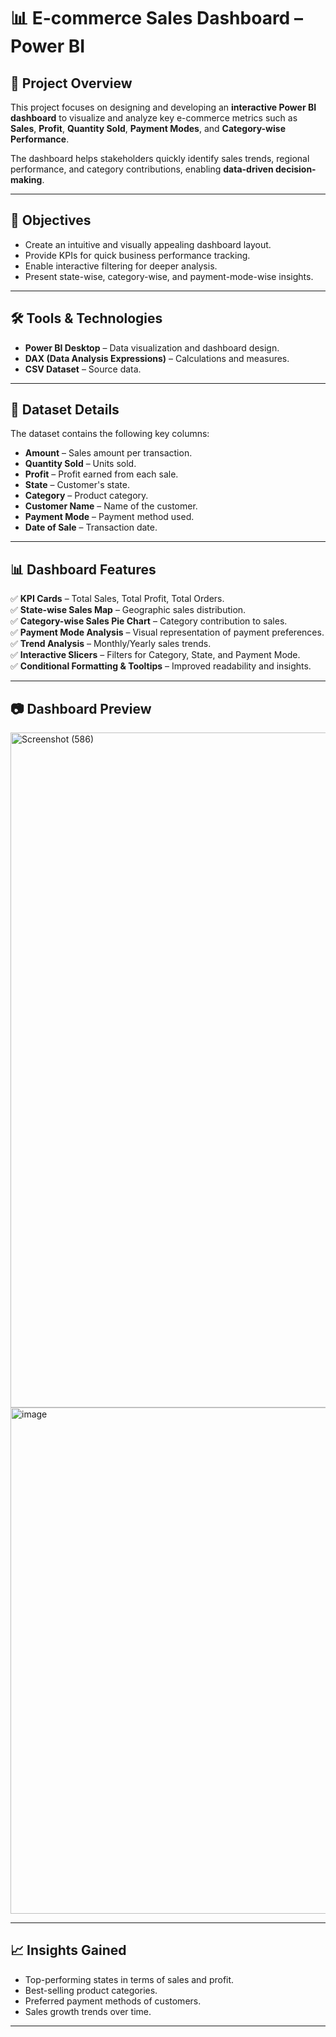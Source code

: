 # 📊 E-commerce Sales Dashboard – Power BI

## 📌 Project Overview  
This project focuses on designing and developing an **interactive Power BI dashboard** to visualize and analyze key e-commerce metrics such as **Sales**, **Profit**, **Quantity Sold**, **Payment Modes**, and **Category-wise Performance**.  

The dashboard helps stakeholders quickly identify sales trends, regional performance, and category contributions, enabling **data-driven decision-making**.  

---

## 🎯 Objectives  
- Create an intuitive and visually appealing dashboard layout.  
- Provide KPIs for quick business performance tracking.  
- Enable interactive filtering for deeper analysis.  
- Present state-wise, category-wise, and payment-mode-wise insights.  

---

## 🛠️ Tools & Technologies  
- **Power BI Desktop** – Data visualization and dashboard design.  
- **DAX (Data Analysis Expressions)** – Calculations and measures.  
- **CSV Dataset** – Source data.  

---

## 📂 Dataset Details  
The dataset contains the following key columns:  
- **Amount** – Sales amount per transaction.  
- **Quantity Sold** – Units sold.  
- **Profit** – Profit earned from each sale.  
- **State** – Customer's state.  
- **Category** – Product category.  
- **Customer Name** – Name of the customer.  
- **Payment Mode** – Payment method used.  
- **Date of Sale** – Transaction date.  

---

## 📊 Dashboard Features  
✅ **KPI Cards** – Total Sales, Total Profit, Total Orders.  
✅ **State-wise Sales Map** – Geographic sales distribution.  
✅ **Category-wise Sales Pie Chart** – Category contribution to sales.  
✅ **Payment Mode Analysis** – Visual representation of payment preferences.  
✅ **Trend Analysis** – Monthly/Yearly sales trends.  
✅ **Interactive Slicers** – Filters for Category, State, and Payment Mode.  
✅ **Conditional Formatting & Tooltips** – Improved readability and insights.  

---

## 📷 Dashboard Preview  
<img width="1920" height="1080" alt="Screenshot (586)" src="https://github.com/user-attachments/assets/bd6449a1-5abb-4555-b608-43b80df1bcf9" />
<img width="1404" height="810" alt="image" src="https://github.com/user-attachments/assets/ee91232d-4070-45e2-b279-9786775acf51" />


 

---

## 📈 Insights Gained  
- Top-performing states in terms of sales and profit.  
- Best-selling product categories.  
- Preferred payment methods of customers.  
- Sales growth trends over time.  


---

